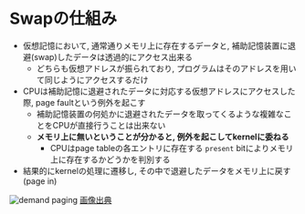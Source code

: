 # Swapの仕組み

* 仮想記憶において, 通常通りメモリ上に存在するデータと, 補助記憶装置に退避(swap)したデータは透過的にアクセス出来る
  * どちらも仮想アドレスが振られており, プログラムはそのアドレスを用いて同じようにアクセスするだけ
* CPUは補助記憶に退避されたデータに対応する仮想アドレスにアクセスした際, page faultという例外を起こす
  * 補助記憶装置の何処かに退避されたデータを取ってくるような複雑なことをCPUが直接行うことは出来ない
  * **メモリ上に無いということが分かると, 例外を起こしてkernelに委ねる**
    * CPUはpage tableの各エントリに存在する `present` bitによりメモリ上に存在するかどうかを判別する
* 結果的にkernelの処理に遷移し, その中で退避したデータをメモリ上に戻す(page in)

![demand paging](https://image.slidesharecdn.com/demandpaging-151030101709-lva1-app6892/95/demand-paging-8-638.jpg?cb=1446200431) [画像出典](https://www.slideshare.net/TipsDwarka/demand-paging-54559866)
